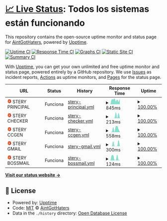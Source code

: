 # [📈 Live Status](https://stery-server.ml): <!--live status--> **Todos los sistemas están funcionando**

This repository contains the open-source uptime monitor and status page for [AintGotHaters](https://stery-server.ml), powered by [Upptime](https://github.com/upptime/upptime).

[![Uptime CI](https://github.com/bystrokr/steryservers/workflows/Uptime%20CI/badge.svg)](https://github.com/bystrokr/steryservers/actions?query=workflow%3A%22Uptime+CI%22)
[![Response Time CI](https://github.com/bystrokr/steryservers/workflows/Response%20Time%20CI/badge.svg)](https://github.com/bystrokr/steryservers/actions?query=workflow%3A%22Response+Time+CI%22)
[![Graphs CI](https://github.com/bystrokr/steryservers/workflows/Graphs%20CI/badge.svg)](https://github.com/bystrokr/steryservers/actions?query=workflow%3A%22Graphs+CI%22)
[![Static Site CI](https://github.com/bystrokr/steryservers/workflows/Static%20Site%20CI/badge.svg)](https://github.com/bystrokr/steryservers/actions?query=workflow%3A%22Static+Site+CI%22)
[![Summary CI](https://github.com/bystrokr/steryservers/workflows/Summary%20CI/badge.svg)](https://github.com/bystrokr/steryservers/actions?query=workflow%3A%22Summary+CI%22)

With [Upptime](https://upptime.js.org), you can get your own unlimited and free uptime monitor and status page, powered entirely by a GitHub repository. We use [Issues](https://github.com/bystrokr/steryservers/issues) as incident reports, [Actions](https://github.com/bystrokr/steryservers/actions) as uptime monitors, and [Pages](https://stery-server.ml) for the status page.

<!--start: status pages-->
<!-- This summary is generated by Upptime (https://github.com/upptime/upptime) -->
<!-- Do not edit this manually, your changes will be overwritten -->
<!-- prettier-ignore -->
| URL | Status | History | Response Time | Uptime |
| --- | ------ | ------- | ------------- | ------ |
| <img alt="" src="https://raw.githubusercontent.com/bystrokr/steryservrs/master/assets/sterylogo.svg" height="13"> STERY PRINCIPAL | Funciona | [stery-principal.yml](https://github.com/bystrokr/steryservrs/commits/HEAD/history/stery-principal.yml) | <details><summary><img alt="Response time graph" src="./graphs/stery-principal/response-time-week.png" height="20"> 845ms</summary><br><a href="https://stery-server.ml/history/stery-principal"><img alt="Response time 800" src="https://img.shields.io/endpoint?url=https%3A%2F%2Fraw.githubusercontent.com%2Fbystrokr%2Fsteryservrs%2FHEAD%2Fapi%2Fstery-principal%2Fresponse-time.json"></a><br><a href="https://stery-server.ml/history/stery-principal"><img alt="24-hour response time 990" src="https://img.shields.io/endpoint?url=https%3A%2F%2Fraw.githubusercontent.com%2Fbystrokr%2Fsteryservrs%2FHEAD%2Fapi%2Fstery-principal%2Fresponse-time-day.json"></a><br><a href="https://stery-server.ml/history/stery-principal"><img alt="7-day response time 845" src="https://img.shields.io/endpoint?url=https%3A%2F%2Fraw.githubusercontent.com%2Fbystrokr%2Fsteryservrs%2FHEAD%2Fapi%2Fstery-principal%2Fresponse-time-week.json"></a><br><a href="https://stery-server.ml/history/stery-principal"><img alt="30-day response time 844" src="https://img.shields.io/endpoint?url=https%3A%2F%2Fraw.githubusercontent.com%2Fbystrokr%2Fsteryservrs%2FHEAD%2Fapi%2Fstery-principal%2Fresponse-time-month.json"></a><br><a href="https://stery-server.ml/history/stery-principal"><img alt="1-year response time 800" src="https://img.shields.io/endpoint?url=https%3A%2F%2Fraw.githubusercontent.com%2Fbystrokr%2Fsteryservrs%2FHEAD%2Fapi%2Fstery-principal%2Fresponse-time-year.json"></a></details> | <details><summary><a href="https://stery-server.ml/history/stery-principal">100.00%</a></summary><a href="https://stery-server.ml/history/stery-principal"><img alt="All-time uptime 99.78%" src="https://img.shields.io/endpoint?url=https%3A%2F%2Fraw.githubusercontent.com%2Fbystrokr%2Fsteryservrs%2FHEAD%2Fapi%2Fstery-principal%2Fuptime.json"></a><br><a href="https://stery-server.ml/history/stery-principal"><img alt="24-hour uptime 100.00%" src="https://img.shields.io/endpoint?url=https%3A%2F%2Fraw.githubusercontent.com%2Fbystrokr%2Fsteryservrs%2FHEAD%2Fapi%2Fstery-principal%2Fuptime-day.json"></a><br><a href="https://stery-server.ml/history/stery-principal"><img alt="7-day uptime 100.00%" src="https://img.shields.io/endpoint?url=https%3A%2F%2Fraw.githubusercontent.com%2Fbystrokr%2Fsteryservrs%2FHEAD%2Fapi%2Fstery-principal%2Fuptime-week.json"></a><br><a href="https://stery-server.ml/history/stery-principal"><img alt="30-day uptime 99.87%" src="https://img.shields.io/endpoint?url=https%3A%2F%2Fraw.githubusercontent.com%2Fbystrokr%2Fsteryservrs%2FHEAD%2Fapi%2Fstery-principal%2Fuptime-month.json"></a><br><a href="https://stery-server.ml/history/stery-principal"><img alt="1-year uptime 99.78%" src="https://img.shields.io/endpoint?url=https%3A%2F%2Fraw.githubusercontent.com%2Fbystrokr%2Fsteryservrs%2FHEAD%2Fapi%2Fstery-principal%2Fuptime-year.json"></a></details>
| <img alt="" src="https://raw.githubusercontent.com/bystrokr/steryservrs/master/assets/sterylogo.svg" height="13"> STERY CHECKER | Funciona | [stery-checker.yml](https://github.com/bystrokr/steryservrs/commits/HEAD/history/stery-checker.yml) | <details><summary><img alt="Response time graph" src="./graphs/stery-checker/response-time-week.png" height="20"> 213ms</summary><br><a href="https://stery-server.ml/history/stery-checker"><img alt="Response time 415" src="https://img.shields.io/endpoint?url=https%3A%2F%2Fraw.githubusercontent.com%2Fbystrokr%2Fsteryservrs%2FHEAD%2Fapi%2Fstery-checker%2Fresponse-time.json"></a><br><a href="https://stery-server.ml/history/stery-checker"><img alt="24-hour response time 9" src="https://img.shields.io/endpoint?url=https%3A%2F%2Fraw.githubusercontent.com%2Fbystrokr%2Fsteryservrs%2FHEAD%2Fapi%2Fstery-checker%2Fresponse-time-day.json"></a><br><a href="https://stery-server.ml/history/stery-checker"><img alt="7-day response time 213" src="https://img.shields.io/endpoint?url=https%3A%2F%2Fraw.githubusercontent.com%2Fbystrokr%2Fsteryservrs%2FHEAD%2Fapi%2Fstery-checker%2Fresponse-time-week.json"></a><br><a href="https://stery-server.ml/history/stery-checker"><img alt="30-day response time 355" src="https://img.shields.io/endpoint?url=https%3A%2F%2Fraw.githubusercontent.com%2Fbystrokr%2Fsteryservrs%2FHEAD%2Fapi%2Fstery-checker%2Fresponse-time-month.json"></a><br><a href="https://stery-server.ml/history/stery-checker"><img alt="1-year response time 415" src="https://img.shields.io/endpoint?url=https%3A%2F%2Fraw.githubusercontent.com%2Fbystrokr%2Fsteryservrs%2FHEAD%2Fapi%2Fstery-checker%2Fresponse-time-year.json"></a></details> | <details><summary><a href="https://stery-server.ml/history/stery-checker">100.00%</a></summary><a href="https://stery-server.ml/history/stery-checker"><img alt="All-time uptime 99.77%" src="https://img.shields.io/endpoint?url=https%3A%2F%2Fraw.githubusercontent.com%2Fbystrokr%2Fsteryservrs%2FHEAD%2Fapi%2Fstery-checker%2Fuptime.json"></a><br><a href="https://stery-server.ml/history/stery-checker"><img alt="24-hour uptime 100.00%" src="https://img.shields.io/endpoint?url=https%3A%2F%2Fraw.githubusercontent.com%2Fbystrokr%2Fsteryservrs%2FHEAD%2Fapi%2Fstery-checker%2Fuptime-day.json"></a><br><a href="https://stery-server.ml/history/stery-checker"><img alt="7-day uptime 100.00%" src="https://img.shields.io/endpoint?url=https%3A%2F%2Fraw.githubusercontent.com%2Fbystrokr%2Fsteryservrs%2FHEAD%2Fapi%2Fstery-checker%2Fuptime-week.json"></a><br><a href="https://stery-server.ml/history/stery-checker"><img alt="30-day uptime 99.91%" src="https://img.shields.io/endpoint?url=https%3A%2F%2Fraw.githubusercontent.com%2Fbystrokr%2Fsteryservrs%2FHEAD%2Fapi%2Fstery-checker%2Fuptime-month.json"></a><br><a href="https://stery-server.ml/history/stery-checker"><img alt="1-year uptime 99.77%" src="https://img.shields.io/endpoint?url=https%3A%2F%2Fraw.githubusercontent.com%2Fbystrokr%2Fsteryservrs%2FHEAD%2Fapi%2Fstery-checker%2Fuptime-year.json"></a></details>
| <img alt="" src="https://raw.githubusercontent.com/bystrokr/steryservrs/master/assets/sterylogo.svg" height="13"> STERY CCGEN | Funciona | [stery-ccgen.yml](https://github.com/bystrokr/steryservrs/commits/HEAD/history/stery-ccgen.yml) | <details><summary><img alt="Response time graph" src="./graphs/stery-ccgen/response-time-week.png" height="20"> 558ms</summary><br><a href="https://stery-server.ml/history/stery-ccgen"><img alt="Response time 439" src="https://img.shields.io/endpoint?url=https%3A%2F%2Fraw.githubusercontent.com%2Fbystrokr%2Fsteryservrs%2FHEAD%2Fapi%2Fstery-ccgen%2Fresponse-time.json"></a><br><a href="https://stery-server.ml/history/stery-ccgen"><img alt="24-hour response time 7" src="https://img.shields.io/endpoint?url=https%3A%2F%2Fraw.githubusercontent.com%2Fbystrokr%2Fsteryservrs%2FHEAD%2Fapi%2Fstery-ccgen%2Fresponse-time-day.json"></a><br><a href="https://stery-server.ml/history/stery-ccgen"><img alt="7-day response time 558" src="https://img.shields.io/endpoint?url=https%3A%2F%2Fraw.githubusercontent.com%2Fbystrokr%2Fsteryservrs%2FHEAD%2Fapi%2Fstery-ccgen%2Fresponse-time-week.json"></a><br><a href="https://stery-server.ml/history/stery-ccgen"><img alt="30-day response time 499" src="https://img.shields.io/endpoint?url=https%3A%2F%2Fraw.githubusercontent.com%2Fbystrokr%2Fsteryservrs%2FHEAD%2Fapi%2Fstery-ccgen%2Fresponse-time-month.json"></a><br><a href="https://stery-server.ml/history/stery-ccgen"><img alt="1-year response time 439" src="https://img.shields.io/endpoint?url=https%3A%2F%2Fraw.githubusercontent.com%2Fbystrokr%2Fsteryservrs%2FHEAD%2Fapi%2Fstery-ccgen%2Fresponse-time-year.json"></a></details> | <details><summary><a href="https://stery-server.ml/history/stery-ccgen">100.00%</a></summary><a href="https://stery-server.ml/history/stery-ccgen"><img alt="All-time uptime 98.20%" src="https://img.shields.io/endpoint?url=https%3A%2F%2Fraw.githubusercontent.com%2Fbystrokr%2Fsteryservrs%2FHEAD%2Fapi%2Fstery-ccgen%2Fuptime.json"></a><br><a href="https://stery-server.ml/history/stery-ccgen"><img alt="24-hour uptime 100.00%" src="https://img.shields.io/endpoint?url=https%3A%2F%2Fraw.githubusercontent.com%2Fbystrokr%2Fsteryservrs%2FHEAD%2Fapi%2Fstery-ccgen%2Fuptime-day.json"></a><br><a href="https://stery-server.ml/history/stery-ccgen"><img alt="7-day uptime 100.00%" src="https://img.shields.io/endpoint?url=https%3A%2F%2Fraw.githubusercontent.com%2Fbystrokr%2Fsteryservrs%2FHEAD%2Fapi%2Fstery-ccgen%2Fuptime-week.json"></a><br><a href="https://stery-server.ml/history/stery-ccgen"><img alt="30-day uptime 100.00%" src="https://img.shields.io/endpoint?url=https%3A%2F%2Fraw.githubusercontent.com%2Fbystrokr%2Fsteryservrs%2FHEAD%2Fapi%2Fstery-ccgen%2Fuptime-month.json"></a><br><a href="https://stery-server.ml/history/stery-ccgen"><img alt="1-year uptime 98.20%" src="https://img.shields.io/endpoint?url=https%3A%2F%2Fraw.githubusercontent.com%2Fbystrokr%2Fsteryservrs%2FHEAD%2Fapi%2Fstery-ccgen%2Fuptime-year.json"></a></details>
| <img alt="" src="https://raw.githubusercontent.com/bystrokr/steryservrs/master/assets/sterylogo.svg" height="13"> STERY GMAIL | Funciona | [stery-gmail.yml](https://github.com/bystrokr/steryservrs/commits/HEAD/history/stery-gmail.yml) | <details><summary><img alt="Response time graph" src="./graphs/stery-gmail/response-time-week.png" height="20"> 300ms</summary><br><a href="https://stery-server.ml/history/stery-gmail"><img alt="Response time 550" src="https://img.shields.io/endpoint?url=https%3A%2F%2Fraw.githubusercontent.com%2Fbystrokr%2Fsteryservrs%2FHEAD%2Fapi%2Fstery-gmail%2Fresponse-time.json"></a><br><a href="https://stery-server.ml/history/stery-gmail"><img alt="24-hour response time 8" src="https://img.shields.io/endpoint?url=https%3A%2F%2Fraw.githubusercontent.com%2Fbystrokr%2Fsteryservrs%2FHEAD%2Fapi%2Fstery-gmail%2Fresponse-time-day.json"></a><br><a href="https://stery-server.ml/history/stery-gmail"><img alt="7-day response time 300" src="https://img.shields.io/endpoint?url=https%3A%2F%2Fraw.githubusercontent.com%2Fbystrokr%2Fsteryservrs%2FHEAD%2Fapi%2Fstery-gmail%2Fresponse-time-week.json"></a><br><a href="https://stery-server.ml/history/stery-gmail"><img alt="30-day response time 498" src="https://img.shields.io/endpoint?url=https%3A%2F%2Fraw.githubusercontent.com%2Fbystrokr%2Fsteryservrs%2FHEAD%2Fapi%2Fstery-gmail%2Fresponse-time-month.json"></a><br><a href="https://stery-server.ml/history/stery-gmail"><img alt="1-year response time 550" src="https://img.shields.io/endpoint?url=https%3A%2F%2Fraw.githubusercontent.com%2Fbystrokr%2Fsteryservrs%2FHEAD%2Fapi%2Fstery-gmail%2Fresponse-time-year.json"></a></details> | <details><summary><a href="https://stery-server.ml/history/stery-gmail">100.00%</a></summary><a href="https://stery-server.ml/history/stery-gmail"><img alt="All-time uptime 99.80%" src="https://img.shields.io/endpoint?url=https%3A%2F%2Fraw.githubusercontent.com%2Fbystrokr%2Fsteryservrs%2FHEAD%2Fapi%2Fstery-gmail%2Fuptime.json"></a><br><a href="https://stery-server.ml/history/stery-gmail"><img alt="24-hour uptime 100.00%" src="https://img.shields.io/endpoint?url=https%3A%2F%2Fraw.githubusercontent.com%2Fbystrokr%2Fsteryservrs%2FHEAD%2Fapi%2Fstery-gmail%2Fuptime-day.json"></a><br><a href="https://stery-server.ml/history/stery-gmail"><img alt="7-day uptime 100.00%" src="https://img.shields.io/endpoint?url=https%3A%2F%2Fraw.githubusercontent.com%2Fbystrokr%2Fsteryservrs%2FHEAD%2Fapi%2Fstery-gmail%2Fuptime-week.json"></a><br><a href="https://stery-server.ml/history/stery-gmail"><img alt="30-day uptime 100.00%" src="https://img.shields.io/endpoint?url=https%3A%2F%2Fraw.githubusercontent.com%2Fbystrokr%2Fsteryservrs%2FHEAD%2Fapi%2Fstery-gmail%2Fuptime-month.json"></a><br><a href="https://stery-server.ml/history/stery-gmail"><img alt="1-year uptime 99.80%" src="https://img.shields.io/endpoint?url=https%3A%2F%2Fraw.githubusercontent.com%2Fbystrokr%2Fsteryservrs%2FHEAD%2Fapi%2Fstery-gmail%2Fuptime-year.json"></a></details>
| <img alt="" src="https://raw.githubusercontent.com/bystrokr/steryservrs/master/assets/sterylogo.svg" height="13"> STERY BOSSMAIL | Funciona | [stery-bossmail.yml](https://github.com/bystrokr/steryservrs/commits/HEAD/history/stery-bossmail.yml) | <details><summary><img alt="Response time graph" src="./graphs/stery-bossmail/response-time-week.png" height="20"> 124ms</summary><br><a href="https://stery-server.ml/history/stery-bossmail"><img alt="Response time 350" src="https://img.shields.io/endpoint?url=https%3A%2F%2Fraw.githubusercontent.com%2Fbystrokr%2Fsteryservrs%2FHEAD%2Fapi%2Fstery-bossmail%2Fresponse-time.json"></a><br><a href="https://stery-server.ml/history/stery-bossmail"><img alt="24-hour response time 7" src="https://img.shields.io/endpoint?url=https%3A%2F%2Fraw.githubusercontent.com%2Fbystrokr%2Fsteryservrs%2FHEAD%2Fapi%2Fstery-bossmail%2Fresponse-time-day.json"></a><br><a href="https://stery-server.ml/history/stery-bossmail"><img alt="7-day response time 124" src="https://img.shields.io/endpoint?url=https%3A%2F%2Fraw.githubusercontent.com%2Fbystrokr%2Fsteryservrs%2FHEAD%2Fapi%2Fstery-bossmail%2Fresponse-time-week.json"></a><br><a href="https://stery-server.ml/history/stery-bossmail"><img alt="30-day response time 212" src="https://img.shields.io/endpoint?url=https%3A%2F%2Fraw.githubusercontent.com%2Fbystrokr%2Fsteryservrs%2FHEAD%2Fapi%2Fstery-bossmail%2Fresponse-time-month.json"></a><br><a href="https://stery-server.ml/history/stery-bossmail"><img alt="1-year response time 350" src="https://img.shields.io/endpoint?url=https%3A%2F%2Fraw.githubusercontent.com%2Fbystrokr%2Fsteryservrs%2FHEAD%2Fapi%2Fstery-bossmail%2Fresponse-time-year.json"></a></details> | <details><summary><a href="https://stery-server.ml/history/stery-bossmail">100.00%</a></summary><a href="https://stery-server.ml/history/stery-bossmail"><img alt="All-time uptime 98.21%" src="https://img.shields.io/endpoint?url=https%3A%2F%2Fraw.githubusercontent.com%2Fbystrokr%2Fsteryservrs%2FHEAD%2Fapi%2Fstery-bossmail%2Fuptime.json"></a><br><a href="https://stery-server.ml/history/stery-bossmail"><img alt="24-hour uptime 100.00%" src="https://img.shields.io/endpoint?url=https%3A%2F%2Fraw.githubusercontent.com%2Fbystrokr%2Fsteryservrs%2FHEAD%2Fapi%2Fstery-bossmail%2Fuptime-day.json"></a><br><a href="https://stery-server.ml/history/stery-bossmail"><img alt="7-day uptime 100.00%" src="https://img.shields.io/endpoint?url=https%3A%2F%2Fraw.githubusercontent.com%2Fbystrokr%2Fsteryservrs%2FHEAD%2Fapi%2Fstery-bossmail%2Fuptime-week.json"></a><br><a href="https://stery-server.ml/history/stery-bossmail"><img alt="30-day uptime 100.00%" src="https://img.shields.io/endpoint?url=https%3A%2F%2Fraw.githubusercontent.com%2Fbystrokr%2Fsteryservrs%2FHEAD%2Fapi%2Fstery-bossmail%2Fuptime-month.json"></a><br><a href="https://stery-server.ml/history/stery-bossmail"><img alt="1-year uptime 98.21%" src="https://img.shields.io/endpoint?url=https%3A%2F%2Fraw.githubusercontent.com%2Fbystrokr%2Fsteryservrs%2FHEAD%2Fapi%2Fstery-bossmail%2Fuptime-year.json"></a></details>

<!--end: status pages-->

[**Visit our status website →**](https://stery-server.ml)

## 📄 License

- Powered by: [Upptime](https://github.com/upptime/upptime)
- Code: [MIT](./LICENSE) © [AintGotHaters](https://stery-server.ml)
- Data in the `./history` directory: [Open Database License](https://opendatacommons.org/licenses/odbl/1-0/)
